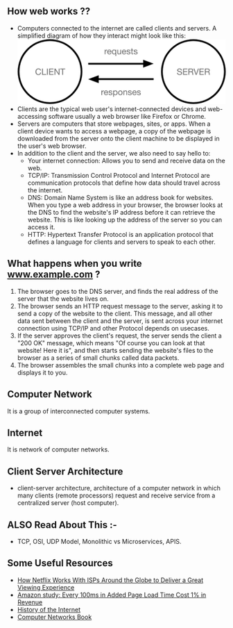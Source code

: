 ## How web works ??
- Computers connected to the internet are called clients and servers. A simplified diagram of how they interact might look like this:
![client-server-Model](https://github.com/darshan-trivedi-10/Image/blob/main/node-img/simple-client-server.png)
- Clients are the typical web user's internet-connected devices and web-accessing software usually a web browser like Firefox or Chrome.
- Servers are computers that store webpages, sites, or apps. When a client device wants to access a webpage, a copy of the webpage is downloaded from the server onto the client machine to be displayed in the user's web browser.
- In addition to the client and the server, we also need to say hello to:
  - Your internet connection: Allows you to send and receive data on the web.
  - TCP/IP: Transmission Control Protocol and Internet Protocol are communication protocols that define how data should travel across the internet.
  - DNS: Domain Name System is like an address book for websites. When you type a web address in your browser, the browser looks at the DNS to find the website's IP address before it can retrieve the website. This is like looking up the address of the server so you can access it.
  - HTTP: Hypertext Transfer Protocol is an application protocol that defines a language for clients and servers to speak to each other. 

## What happens when you write www.example.com ? 
1. The browser goes to the DNS server, and finds the real address of the server that the website lives on.
2. The browser sends an HTTP request message to the server, asking it to send a copy of the website to the client. This message, and all other data sent between the client and the server, is sent across your internet connection using TCP/IP and other Protocol depends on usecases.
3. If the server approves the client's request, the server sends the client a "200 OK" message, which means "Of course you can look at that website! Here it is", and then starts sending the website's files to the browser as a series of small chunks called data packets.
4. The browser assembles the small chunks into a complete web page and displays it to you.

## Computer Network
It is a group of interconnected computer systems.

## Internet
It is network of computer networks.

## Client Server Architecture
- client-server architecture, architecture of a computer network in which many clients (remote processors) request and receive service from a centralized server (host computer).


## ALSO Read About This :- 
- TCP, OSI, UDP Model, Monolithic vs Microservices, APIS.

## Some Useful Resources
* [How Netflix Works With ISPs Around the Globe to Deliver a Great Viewing Experience](https://about.netflix.com/en/news/how-netflix-works-with-isps-around-the-globe-to-deliver-a-great-viewing-experience)
* [Amazon study: Every 100ms in Added Page Load Time Cost 1% in Revenue](https://www.contentkingapp.com/academy/page-speed-resources/faq/amazon-page-speed-study/)
* [History of the Internet](https://en.wikipedia.org/wiki/History_of_the_Internet)
* [Computer Networks Book](https://csc-knu.github.io/sys-prog/books/Andrew%20S.%20Tanenbaum%20-%20Computer%20Networks.pdf)

